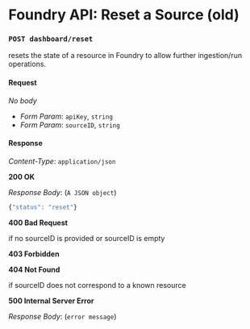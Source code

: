 # Foundry API: Reset a Source \(old\)

### `POST dashboard/reset`

resets the state of a resource in Foundry to allow further ingestion/run operations.

#### Request

_No body_

* _Form Param_: `apiKey`, `string`
* _Form Param_: `sourceID`, `string`

#### Response

_Content-Type_: `application/json`

**200 OK**

_Response Body_: \(`A JSON object`\)

```javascript
{"status": "reset"}
```

**400 Bad Request**

if no sourceID is provided or sourceID is empty

**403 Forbidden**

**404 Not Found**

if sourceID does not correspond to a known resource

**500 Internal Server Error**

_Response Body_: \(`error message`\)

